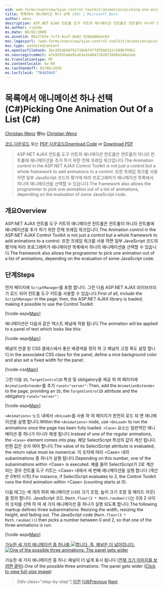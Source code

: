 ```yaml
---
uid: web-forms/overview/ajax-control-toolkit/animation/picking-one-animation-out-of-a-list-cs
title: 목록에서 애니메이션 하나 선택 (C#) | Microsoft Docs
author: wenz
description: ASP.NET AJAX 컨트롤 도구 키트의 애니메이션 컨트롤은 컨트롤이 아니라 컨트롤에 애니메이션을 추가 하기 위한 전체 프레임 워크입니다. 프레임 워크도 허용 (.
ms.author: riande
ms.date: 06/02/2008
ms.assetid: 06a776fe-7c73-4ca7-8e02-5260a86edc03
msc.legacyurl: /web-forms/overview/ajax-control-toolkit/animation/picking-one-animation-out-of-a-list-cs
msc.type: authoredcontent
ms.openlocfilehash: 2bc203d694792716bbf4f7d7b8d152c589bf99b1
ms.sourcegitcommit: e7e91932a6e91a63e2e46417626f39d6b244a3ab
ms.translationtype: MT
ms.contentlocale: ko-KR
ms.lasthandoff: 03/06/2020
ms.locfileid: "78483845"
---
```

# <a name="picking-one-animation-out-of-a-list-c"></a><span data-ttu-id="1f35b-104">목록에서 애니메이션 하나 선택(C#)</span><span class="sxs-lookup"><span data-stu-id="1f35b-104">Picking One Animation Out Of a List (C#)</span></span>

<span data-ttu-id="1f35b-105">[Christian Wenz](https://github.com/wenz) 별</span><span class="sxs-lookup"><span data-stu-id="1f35b-105">by [Christian Wenz](https://github.com/wenz)</span></span>

<span data-ttu-id="1f35b-106">[코드 다운로드](https://download.microsoft.com/download/f/9/a/f9a26acd-8df4-4484-8a18-199e4598f411/Animation5.cs.zip) 또는 [PDF 다운로드](https://download.microsoft.com/download/6/7/1/6718d452-ff89-4d3f-a90e-c74ec2d636a3/animation5CS.pdf)</span><span class="sxs-lookup"><span data-stu-id="1f35b-106">[Download Code](https://download.microsoft.com/download/f/9/a/f9a26acd-8df4-4484-8a18-199e4598f411/Animation5.cs.zip) or [Download PDF](https://download.microsoft.com/download/6/7/1/6718d452-ff89-4d3f-a90e-c74ec2d636a3/animation5CS.pdf)</span></span>

> <span data-ttu-id="1f35b-107">ASP.NET AJAX 컨트롤 도구 키트의 애니메이션 컨트롤은 컨트롤이 아니라 컨트롤에 애니메이션을 추가 하기 위한 전체 프레임 워크입니다.</span><span class="sxs-lookup"><span data-stu-id="1f35b-107">The Animation control in the ASP.NET AJAX Control Toolkit is not just a control but a whole framework to add animations to a control.</span></span> <span data-ttu-id="1f35b-108">또한 프레임 워크를 사용 하면 일부 JavaScript 코드의 평가에 따라 프로그래머가 애니메이션 목록에서 하나의 애니메이션을 선택할 수 있습니다.</span><span class="sxs-lookup"><span data-stu-id="1f35b-108">The framework also allows the programmer to pick one animation out of a list of animations, depending on the evaluation of some JavaScript code.</span></span>

## <a name="overview"></a><span data-ttu-id="1f35b-109">개요</span><span class="sxs-lookup"><span data-stu-id="1f35b-109">Overview</span></span>

<span data-ttu-id="1f35b-110">ASP.NET AJAX 컨트롤 도구 키트의 애니메이션 컨트롤은 컨트롤이 아니라 컨트롤에 애니메이션을 추가 하기 위한 전체 프레임 워크입니다.</span><span class="sxs-lookup"><span data-stu-id="1f35b-110">The Animation control in the ASP.NET AJAX Control Toolkit is not just a control but a whole framework to add animations to a control.</span></span> <span data-ttu-id="1f35b-111">또한 프레임 워크를 사용 하면 일부 JavaScript 코드의 평가에 따라 프로그래머가 애니메이션 목록에서 하나의 애니메이션을 선택할 수 있습니다.</span><span class="sxs-lookup"><span data-stu-id="1f35b-111">The framework also allows the programmer to pick one animation out of a list of animations, depending on the evaluation of some JavaScript code.</span></span>

## <a name="steps"></a><span data-ttu-id="1f35b-112">단계</span><span class="sxs-lookup"><span data-stu-id="1f35b-112">Steps</span></span>

<span data-ttu-id="1f35b-113">먼저 페이지에 `ScriptManager`를 포함 합니다. 그런 다음 ASP.NET AJAX 라이브러리가 로드 되어 컨트롤 도구 키트를 사용할 수 있습니다.</span><span class="sxs-lookup"><span data-stu-id="1f35b-113">First of all, include the `ScriptManager` in the page; then, the ASP.NET AJAX library is loaded, making it possible to use the Control Toolkit:</span></span>

[!code-aspx[Main](picking-one-animation-out-of-a-list-cs/samples/sample1.aspx)]

<span data-ttu-id="1f35b-114">애니메이션은 다음과 같은 텍스트 패널에 적용 됩니다.</span><span class="sxs-lookup"><span data-stu-id="1f35b-114">The animation will be applied to a panel of text which looks like this:</span></span>

[!code-aspx[Main](picking-one-animation-out-of-a-list-cs/samples/sample2.aspx)]

<span data-ttu-id="1f35b-115">패널의 연결 된 CSS 클래스에서 좋은 배경색을 정의 하 고 패널의 고정 폭도 설정 합니다.</span><span class="sxs-lookup"><span data-stu-id="1f35b-115">In the associated CSS class for the panel, define a nice background color and also set a fixed width for the panel:</span></span>

[!code-css[Main](picking-one-animation-out-of-a-list-cs/samples/sample3.css)]

<span data-ttu-id="1f35b-116">그런 다음 `ID`, `TargetControlID` 특성 및 obligatory을 제공 하 여 페이지에 `AnimationExtender`를 추가 `runat="server":`</span><span class="sxs-lookup"><span data-stu-id="1f35b-116">Then, add the `AnimationExtender` to the page, providing an `ID`, the `TargetControlID` attribute and the obligatory `runat="server":`</span></span>

[!code-aspx[Main](picking-one-animation-out-of-a-list-cs/samples/sample4.aspx)]

<span data-ttu-id="1f35b-117">`<Animations>` 노드 내에서 `<OnLoad>`를 사용 하 여 페이지가 완전히 로드 되 면 애니메이션을 실행 합니다.</span><span class="sxs-lookup"><span data-stu-id="1f35b-117">Within the `<Animations>` node, use `<OnLoad>` to run the animations once the page has been fully loaded.</span></span> <span data-ttu-id="1f35b-118">`<Case>` 요소는 일반적인 애니메이션 중 하나가 아니라 재생 됩니다.</span><span class="sxs-lookup"><span data-stu-id="1f35b-118">Instead of one of the regular animations, the `<Case>` element comes into play.</span></span> <span data-ttu-id="1f35b-119">해당 SelectScript 특성의 값이 계산 됩니다. 반환 값은 숫자 여야 합니다.</span><span class="sxs-lookup"><span data-stu-id="1f35b-119">The value of its SelectScript attribute is evaluated; the return value must be numerical.</span></span> <span data-ttu-id="1f35b-120">이 숫자에 따라 &lt;Case&gt; 내의 subanimations 중 하나가 실행 됩니다.</span><span class="sxs-lookup"><span data-stu-id="1f35b-120">Depending on this number, one of the subanimations within &lt;Case&gt; is executed.</span></span> <span data-ttu-id="1f35b-121">예를 들어 SelectScript가 2로 계산 되는 경우 컨트롤 도구 키트는 &lt;Case&gt; 내에서 세 번째 애니메이션을 실행 합니다 (계산은 0부터 시작).</span><span class="sxs-lookup"><span data-stu-id="1f35b-121">For instance, if SelectScript evaluates to 2, the Control Toolkit runs the third animation within &lt;Case&gt; (counting starts at 0).</span></span>

<span data-ttu-id="1f35b-122">다음 태그는 세 개의 하위 애니메이션 (너비 크기 조정, 높이 크기 조정 및 페이드 아웃)을 정의 합니다. JavaScript 코드 (`Math.floor(3 * Math.random())`)는 0과 2 사이의 숫자를 선택 하 여 세 가지 애니메이션 중 하나가 실행 되도록 합니다.</span><span class="sxs-lookup"><span data-stu-id="1f35b-122">The following markup defines three subanimations: Resizing the width, resizing the height, and fading out. The JavaScript code (`Math.floor(3 * Math.random())`) then picks a number between 0 and 2, so that one of the three animations is run:</span></span>

[!code-aspx[Main](picking-one-animation-out-of-a-list-cs/samples/sample5.aspx)]

<span data-ttu-id="1f35b-123">[가능한 세 가지 애니메이션 중 하나를 ![합니다. 즉, 패널은 더 넓어집니다.](picking-one-animation-out-of-a-list-cs/_static/image2.png)](picking-one-animation-out-of-a-list-cs/_static/image1.png)</span><span class="sxs-lookup"><span data-stu-id="1f35b-123">[![One of the possible three animations: The panel gets wider](picking-one-animation-out-of-a-list-cs/_static/image2.png)](picking-one-animation-out-of-a-list-cs/_static/image1.png)</span></span>

<span data-ttu-id="1f35b-124">가능한 세 가지 애니메이션 중 하나: 패널이 더 넓게 표시 됩니다 ([전체 크기 이미지를 보려면 클릭](picking-one-animation-out-of-a-list-cs/_static/image3.png)).</span><span class="sxs-lookup"><span data-stu-id="1f35b-124">One of the possible three animations: The panel gets wider ([Click to view full-size image](picking-one-animation-out-of-a-list-cs/_static/image3.png))</span></span>

> [!div class="step-by-step"]
> <span data-ttu-id="1f35b-125">[이전](animation-depending-on-a-condition-cs.md)
> [다음](animating-in-response-to-user-interaction-cs.md)</span><span class="sxs-lookup"><span data-stu-id="1f35b-125">[Previous](animation-depending-on-a-condition-cs.md)
[Next](animating-in-response-to-user-interaction-cs.md)</span></span>
